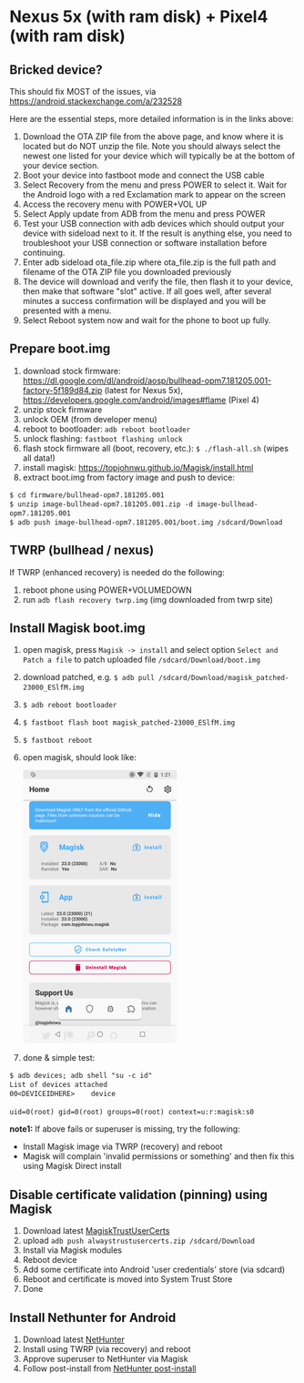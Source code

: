Nexus 5x (with ram disk) + Pixel4 (with ram disk)
=================================================

## Bricked device?
This should fix MOST of the issues, via https://android.stackexchange.com/a/232528

Here are the essential steps, more detailed information is in the links above:

1. Download the OTA ZIP file from the above page, and know where it is located but do NOT unzip the file. Note you should always select the newest one listed for your device which will typically be at the bottom of your device section.
1. Boot your device into fastboot mode and connect the USB cable
1. Select Recovery from the menu and press POWER to select it. Wait for the Android logo with a red Exclamation mark to appear on the screen
1. Access the recovery menu with POWER+VOL UP
1. Select Apply update from ADB from the menu and press POWER
1. Test your USB connection with adb devices which should output your device with sideload next to it. If the result is anything else, you need to troubleshoot your USB connection or software installation before continuing.
1. Enter adb sideload ota_file.zip where ota_file.zip is the full path and filename of the OTA ZIP file you downloaded previously
1. The device will download and verify the file, then flash it to your device, then make that software "slot" active. If all goes well, after several minutes a success confirmation will be displayed and you will be presented with a menu.
1. Select Reboot system now and wait for the phone to boot up fully.

## Prepare boot.img
1. download stock firmware: https://dl.google.com/dl/android/aosp/bullhead-opm7.181205.001-factory-5f189d84.zip (latest for Nexus 5x), https://developers.google.com/android/images#flame (Pixel 4)
1. unzip stock firmware
1. unlock OEM (from developer menu)
1. reboot to bootloader: `adb reboot bootloader`
1. unlock flashing: `fastboot flashing unlock`
1. flash stock firmware all (boot, recovery, etc.): `$ ./flash-all.sh` (wipes all data!)
1. install magisk: https://topjohnwu.github.io/Magisk/install.html
1. extract boot.img from factory image and push to device:

```
$ cd firmware/bullhead-opm7.181205.001
$ unzip image-bullhead-opm7.181205.001.zip -d image-bullhead-opm7.181205.001
$ adb push image-bullhead-opm7.181205.001/boot.img /sdcard/Download
```
## TWRP (bullhead / nexus)
If TWRP (enhanced recovery) is needed do the following:
1. reboot phone using POWER+VOLUMEDOWN
1. run `adb flash recovery twrp.img` (img downloaded from twrp site)

## Install Magisk boot.img
1. open magisk, press `Magisk -> install` and select option `Select and Patch a file` to patch uploaded file `/sdcard/Download/boot.img`
1. download patched, e.g. `$ adb pull /sdcard/Download/magisk_patched-23000_ESlfM.img`
1. `$ adb reboot bootloader`
1. `$ fastboot flash boot magisk_patched-23000_ESlfM.img`
1. `$ fastboot reboot`
1. open magisk, should look like:

    ![screenshot](magisk.png)

1. done & simple test:
```
$ adb devices; adb shell "su -c id"
List of devices attached
00<DEVICEIDHERE>	device

uid=0(root) gid=0(root) groups=0(root) context=u:r:magisk:s0

```
**note1:** If above fails or superuser is missing, try the following:
* Install Magisk image via TWRP (recovery) and reboot
* Magisk will complain 'invalid permissions or something' and then fix this using Magisk Direct install

## Disable certificate validation (pinning) using Magisk
1. Download latest [ MagiskTrustUserCerts](https://github.com/NVISOsecurity/MagiskTrustUserCerts)
1. upload `adb push alwaystrustusercerts.zip /sdcard/Download`
1. Install via Magisk modules
1. Reboot device
1. Add some certificate into Android 'user credentials' store (via sdcard)
1. Reboot and certificate is moved into System Trust Store
1. Done

## Install Nethunter for Android
1. Download latest [NetHunter](https://www.kali.org/docs/nethunter/)
1. Install using TWRP (via recovery) and reboot
1. Approve superuser to NetHunter via Magisk
1. Follow post-install from [NetHunter post-install](https://www.kali.org/docs/nethunter/)
